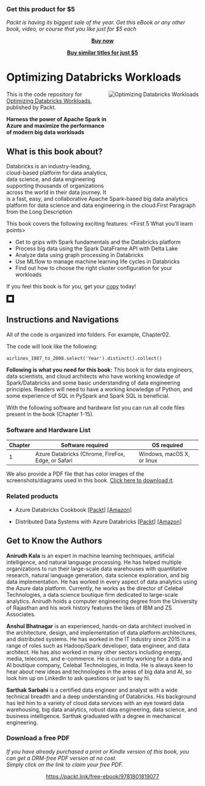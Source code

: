 
### Get this product for $5

<i>Packt is having its biggest sale of the year. Get this eBook or any other book, video, or course that you like just for $5 each</i>


<b><p align='center'>[Buy now](https://packt.link/9781801819077)</p></b>


<b><p align='center'>[Buy similar titles for just $5](https://subscription.packtpub.com/search)</p></b>


# Optimizing Databricks Workloads

<a href="https://www.packtpub.com/product/optimizing-databricks-workloads/9781801819077"><img src="https://static.packt-cdn.com/products/9781801819077/cover/smaller" alt="Optimizing Databricks Workloads" height="256px" align="right"></a>

This is the code repository for [Optimizing Databricks Workloads](https://www.packtpub.com/product/optimizing-databricks-workloads/9781801819077), published by Packt.

**Harness the power of Apache Spark in Azure and maximize the performance of modern big data workloads**

## What is this book about?

Databricks is an industry-leading, cloud-based platform for data analytics, data science, and data engineering supporting thousands of organizations across the world in their data journey. It is a fast, easy, and collaborative Apache Spark-based big data analytics platform for data science and data engineering in the cloud.First Paragraph from the Long Description

This book covers the following exciting features: <First 5 What you'll learn points>
* Get to grips with Spark fundamentals and the Databricks platform
* Process big data using the Spark DataFrame API with Delta Lake
* Analyze data using graph processing in Databricks
* Use MLflow to manage machine learning life cycles in Databricks
* Find out how to choose the right cluster configuration for your workloads

If you feel this book is for you, get your [copy](https://www.amazon.com/dp/1801819076) today!

<a href="https://www.packtpub.com/?utm_source=github&utm_medium=banner&utm_campaign=GitHubBanner"><img src="https://raw.githubusercontent.com/PacktPublishing/GitHub/master/GitHub.png" 
alt="https://www.packtpub.com/" border="5" /></a>


## Instructions and Navigations
All of the code is organized into folders. For example, Chapter02.

The code will look like the following:
```
airlines_1987_to_2008.select('Year').distinct().collect()
```

**Following is what you need for this book:**
This book is for data engineers, data scientists, and cloud architects who have working knowledge of Spark/Databricks and some basic understanding of data engineering principles. Readers will need to have a working knowledge of Python, and some experience of SQL in PySpark and Spark SQL is beneficial.

With the following software and hardware list you can run all code files present in the book (Chapter 1-15).

### Software and Hardware List

| Chapter  | Software required                   | OS required                        |
| -------- | ------------------------------------| -----------------------------------|
| 1        | Azure Databricks (Chrome, FireFox, Edge, or Safari                     | Windows, macOS X, or linux |


We also provide a PDF file that has color images of the screenshots/diagrams used in this book. [Click here to download it](https://static.packt-cdn.com/downloads/9781801819077_ColorImages.pdf).


### Related products <Other books you may enjoy>
* Azure Databricks Cookbook [[Packt]](https://www.packtpub.com/product/azure-databricks-cookbook/9781789809718) [[Amazon]](https://www.amazon.com/dp/1789809711)

* Distributed Data Systems with Azure Databricks [[Packt]](https://www.packtpub.com/product/distributed-data-systems-with-azure-databricks/9781838647216) [[Amazon]](https://www.amazon.com/dp/183864721X)

## Get to Know the Authors
**Anirudh Kala**
is an expert in machine learning techniques, artificial intelligence, and natural language processing. He has helped multiple organizations to run their large-scale data warehouses with quantitative research, natural language generation, data science exploration, and big data implementation. He has worked in every aspect of data analytics using the Azure data platform. Currently, he works as the director of Celebal Technologies, a data science boutique firm dedicated to large-scale analytics. Anirudh holds a computer engineering degree from the University of Rajasthan and his work history features the likes of IBM and ZS Associates.

**Anshul Bhatnagar**
is an experienced, hands-on data architect involved in the architecture, design, and implementation of data platform architectures, and distributed systems. He has worked in the IT industry since 2015 in a range of roles such as Hadoop/Spark developer, data engineer, and data architect. He has also worked in many other sectors including energy, media, telecoms, and e-commerce. He is currently working for a data and AI boutique company, Celebal Technologies, in India. He is always keen to hear about new ideas and technologies in the areas of big data and AI, so look him up on LinkedIn to ask questions or just to say hi.

**Sarthak Sarbahi**
is a certified data engineer and analyst with a wide technical breadth and a deep understanding of Databricks. His background has led him to a variety of cloud data services with an eye toward data warehousing, big data analytics, robust data engineering, data science, and business intelligence. Sarthak graduated with a degree in mechanical engineering.	


### Download a free PDF

 <i>If you have already purchased a print or Kindle version of this book, you can get a DRM-free PDF version at no cost.<br>Simply click on the link to claim your free PDF.</i>
<p align="center"> <a href="https://packt.link/free-ebook/9781801819077">https://packt.link/free-ebook/9781801819077 </a> </p>